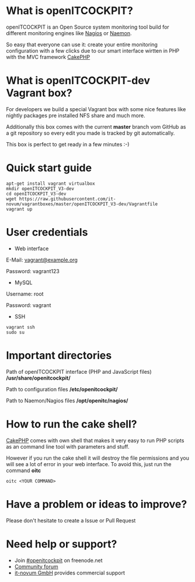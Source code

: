 # What is openITCOCKPIT?
openITCOCKPIT is an Open Source system monitoring tool build for different monitoring engines like [Nagios](https://www.nagios.org/) or [Naemon](http://www.naemon.org/).

So easy that everyone can use it: create your entire monitoring configuration with a few clicks due to our smart interface wirtten in PHP with the MVC framework [CakePHP](http://book.cakephp.org/2.0/en/contents.html)

# What is openITCOCKPIT-dev Vagrant box?
For developers we build a special Vagrant box with some nice features like nightly packages pre installed NFS share and much more.

Additionally this box comes with the current **master** branch vom GitHub as a git repository so every edit you made is tracked by git automatically.

This box is perfect to get ready in a few minutes :-)

# Quick start guide
````
apt-get install vagrant virtualbox
mkdir openITCOCKPIT_V3-dev
cd openITCOCKPIT_V3-dev
wget https://raw.githubusercontent.com/it-novum/vagrantboxes/master/openITCOCKPIT_V3-dev/Vagrantfile
vagrant up
````

# User credentials
* Web interface

E-Mail: vagrant@example.org

Password: vagrant123

* MySQL

Username: root

Password: vagrant

* SSH
````
vagrant ssh
sudo su
````

# Important directories
Path of openITCOCKPIT interface (PHP and JavaScript files)
**/usr/share/openitcockpit/**

Path to configuration files
**/etc/openitcockpit/**

Path to Naemon/Nagios files
**/opt/openitc/nagios/**

# How to run the cake shell?
[CakePHP](http://book.cakephp.org/2.0/en/console-and-shells.html) comes with own shell that makes it very easy to run PHP scripts as an command line tool with parameters and stuff.

However if you run the cake shell it will destroy the file permissions and you will see a lot of error in your web interface. To avoid this, just run the command **oitc**
````
oitc <YOUR COMMAND>
````

# Have a problem or ideas to improve?
Please don't hesitate to create a Issue or Pull Request

# Need help or support?
* Join [#openitcockpit](http://webchat.freenode.net/?channels=openitcockpit) on freenode.net
* [Community forum](http://openitcockpit.org/forum.html)
* [it-novum GmbH](http://www.it-novum.com/en/support-openitcockpit-en.html) provides commercial support